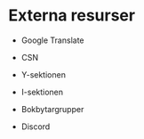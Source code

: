 # Externa resurser

* Google Translate

* CSN 

* Y-sektionen

* I-sektionen 

* Bokbytargrupper

*  Discord